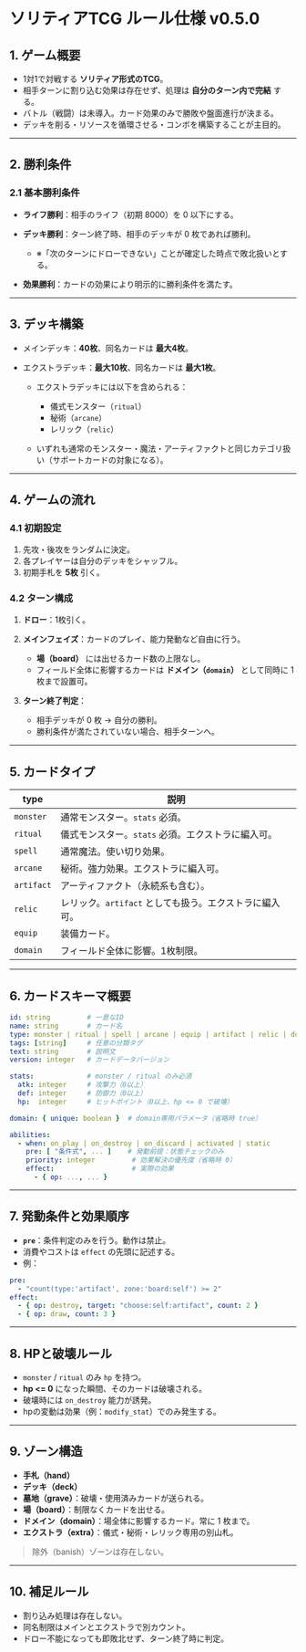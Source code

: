 # ソリティアTCG ルール仕様 v0.5.0

## 1. ゲーム概要

* 1対1で対戦する **ソリティア形式のTCG**。
* 相手ターンに割り込む効果は存在せず、処理は **自分のターン内で完結** する。
* バトル（戦闘）は未導入。カード効果のみで勝敗や盤面進行が決まる。
* デッキを削る・リソースを循環させる・コンボを構築することが主目的。

---

## 2. 勝利条件

### 2.1 基本勝利条件

* **ライフ勝利**：相手のライフ（初期 8000）を 0 以下にする。
* **デッキ勝利**：ターン終了時、相手のデッキが 0 枚であれば勝利。

  * ※「次のターンにドローできない」ことが確定した時点で敗北扱いとする。
* **効果勝利**：カードの効果により明示的に勝利条件を満たす。

---

## 3. デッキ構築

* メインデッキ：**40枚**、同名カードは **最大4枚**。
* エクストラデッキ：**最大10枚**、同名カードは **最大1枚**。

  * エクストラデッキには以下を含められる：

    * 儀式モンスター（`ritual`）
    * 秘術（`arcane`）
    * レリック（`relic`）
  * いずれも通常のモンスター・魔法・アーティファクトと同じカテゴリ扱い（サポートカードの対象になる）。

---

## 4. ゲームの流れ

### 4.1 初期設定

1. 先攻・後攻をランダムに決定。
2. 各プレイヤーは自分のデッキをシャッフル。
3. 初期手札を **5枚** 引く。

### 4.2 ターン構成

1. **ドロー**：1枚引く。
2. **メインフェイズ**：カードのプレイ、能力発動など自由に行う。

   * **場（board）** には出せるカード数の上限なし。
   * フィールド全体に影響するカードは **ドメイン（`domain`）** として同時に 1 枚まで設置可。
3. **ターン終了判定**：

   * 相手デッキが 0 枚 → 自分の勝利。
   * 勝利条件が満たされていない場合、相手ターンへ。

---

## 5. カードタイプ

| type       | 説明                                |
| ---------- | --------------------------------- |
| `monster`  | 通常モンスター。`stats` 必須。               |
| `ritual`   | 儀式モンスター。`stats` 必須。エクストラに編入可。     |
| `spell`    | 通常魔法。使い切り効果。                      |
| `arcane`   | 秘術。強力効果。エクストラに編入可。                |
| `artifact` | アーティファクト（永続系も含む）。                 |
| `relic`    | レリック。`artifact` としても扱う。エクストラに編入可。 |
| `equip`    | 装備カード。                            |
| `domain`   | フィールド全体に影響。1枚制限。                  |

---

## 6. カードスキーマ概要

```yaml
id: string         # 一意なID
name: string       # カード名
type: monster | ritual | spell | arcane | equip | artifact | relic | domain
tags: [string]     # 任意の分類タグ
text: string       # 説明文
version: integer   # カードデータバージョン

stats:             # monster / ritual のみ必須
  atk: integer     # 攻撃力（0以上）
  def: integer     # 防御力（0以上）
  hp:  integer     # ヒットポイント（0以上、hp <= 0 で破壊）

domain: { unique: boolean }  # domain専用パラメータ（省略時 true）

abilities:
  - when: on_play | on_destroy | on_discard | activated | static
    pre: [ "条件式", ... ]    # 発動前提：状態チェックのみ
    priority: integer         # 効果解決の優先度（省略時 0）
    effect:                   # 実際の効果
      - { op: ..., ... }
```

---

## 7. 発動条件と効果順序

* **`pre`**：条件判定のみを行う。動作は禁止。
* 消費やコストは `effect` の先頭に記述する。
* 例：

```yaml
pre:
  - "count(type:'artifact', zone:'board:self') >= 2"
effect:
  - { op: destroy, target: "choose:self:artifact", count: 2 }
  - { op: draw, count: 3 }
```

---

## 8. HPと破壊ルール

* `monster` / `ritual` のみ `hp` を持つ。
* **hp <= 0** になった瞬間、そのカードは破壊される。
* 破壊時には `on_destroy` 能力が誘発。
* hpの変動は効果（例：`modify_stat`）でのみ発生する。

---

## 9. ゾーン構造

* **手札（hand）**
* **デッキ（deck）**
* **墓地（grave）**：破壊・使用済みカードが送られる。
* **場（board）**：制限なくカードを出せる。
* **ドメイン（domain）**：場全体に影響するカード。常に 1 枚まで。
* **エクストラ（extra）**：儀式・秘術・レリック専用の別山札。

> 除外（banish）ゾーンは存在しない。

---

## 10. 補足ルール

* 割り込み処理は存在しない。
* 同名制限はメインとエクストラで別カウント。
* ドロー不能になっても即敗北せず、ターン終了時に判定。
